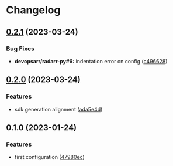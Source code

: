 # Changelog

## [0.2.1](https://github.com/devopsarr/readarr-py/compare/v0.2.0...v0.2.1) (2023-03-24)


### Bug Fixes

* **devopsarr/radarr-py#6:** indentation error on config ([c496628](https://github.com/devopsarr/readarr-py/commit/c496628211bed151a8ee8a3f857d7b7ec0d9f027))

## [0.2.0](https://github.com/devopsarr/readarr-py/compare/v0.1.0...v0.2.0) (2023-03-24)


### Features

* sdk generation alignment ([ada5e4d](https://github.com/devopsarr/readarr-py/commit/ada5e4d73e85148165f12bd2c638288e621981d9))

## 0.1.0 (2023-01-24)


### Features

* first configuration ([47980ec](https://github.com/devopsarr/readarr-py/commit/47980ecac9a2475e556658cd52f8eac427c77152))
